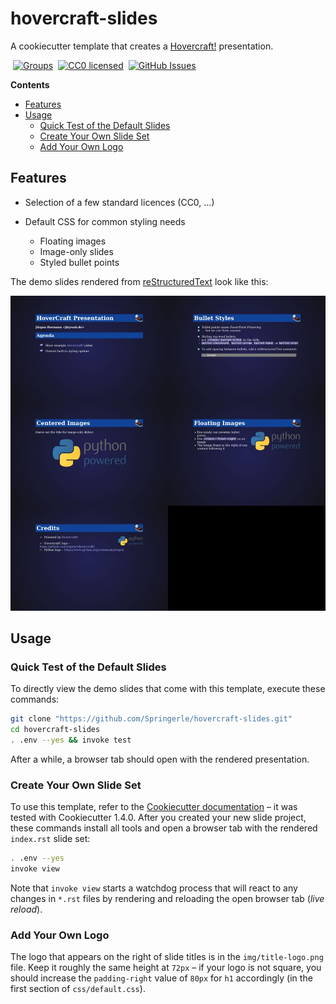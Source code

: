 # hovercraft-slides

A cookiecutter template that creates a
[Hovercraft!](https://hovercraft.readthedocs.org/)
presentation.

 [![Groups](https://img.shields.io/badge/Google_groups-springerle--users-orange.svg)](https://groups.google.com/forum/#!forum/springerle-users)
 [![CC0 licensed](http://img.shields.io/badge/license-CC0-red.svg)](https://raw.githubusercontent.com/Springerle/hovercraft-slides/master/LICENSE)
 [![GitHub Issues](https://img.shields.io/github/issues/Springerle/hovercraft-slides.svg)](https://github.com/Springerle/hovercraft-slides/issues)

**Contents**

  * [Features](#features)
  * [Usage](#usage)
      * [Quick Test of the Default Slides](#quick-test-of-the-default-slides)
      * [Create Your Own Slide Set](#create-your-own-slide-set)
      * [Add Your Own Logo](#add-your-own-logo)


## Features

 * Selection of a few standard licences (CC0, …)
 * Default CSS for common styling needs

   * Floating images
   * Image-only slides
   * Styled bullet points

The demo slides rendered from
[reStructuredText](https://raw.githubusercontent.com/Springerle/hovercraft-slides/master/%7B%7Bcookiecutter.repo_name%7D%7D/index.rst)
look like this:

![Demo slide thumbnails](https://raw.githubusercontent.com/Springerle/hovercraft-slides/master/assets/slides.jpg)


## Usage

### Quick Test of the Default Slides

To directly view the demo slides that come with this template, execute these commands:

```sh
git clone "https://github.com/Springerle/hovercraft-slides.git"
cd hovercraft-slides
. .env --yes && invoke test
```

After a while, a browser tab should open with the rendered presentation.


### Create Your Own Slide Set

To use this template, refer to the
[Cookiecutter documentation](https://cookiecutter.readthedocs.org/en/latest/usage.html)
– it was tested with Cookiecutter 1.4.0.
After you created your new slide project, these commands install all tools and
open a browser tab with the rendered ``index.rst`` slide set:

```sh
. .env --yes
invoke view
```

Note that ``invoke view`` starts a watchdog process that will react to any
changes in ``*.rst`` files by rendering and reloading the open browser tab (*live reload*).


### Add Your Own Logo

The logo that appears on the right of slide titles is in the ``img/title-logo.png`` file.
Keep it roughly the same height at ``72px`` – if your logo is not square, you should
increase the ``padding-right`` value of ``80px`` for ``h1`` accordingly (in the
first section of ``css/default.css``).

